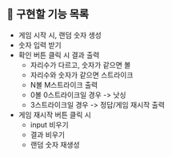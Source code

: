 ## 📌 구현할 기능 목록

- 게임 시작 시, 랜덤 숫자 생성
- 숫자 입력 받기
- 확인 버튼 클릭 시 결과 출력
  - 자리수가 다르고, 숫자가 같으면 볼
  - 자리수와 숫자가 같으면 스트라이크
  - N볼 M스트라이크 출력
  - 0볼 0스트라이크일 경우 -> 낫싱
  - 3스트라이크일 경우 -> 정답/게임 재시작 출력
- 게임 재시작 버튼 클릭 시
  - input 비우기
  - 결과 비우기
  - 랜덤 숫자 재생성

